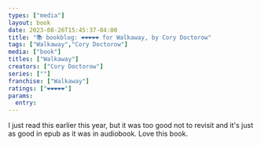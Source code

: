 ```yaml
---
types: ["media"]
layout: book
date: 2023-08-26T15:45:37-04:00
title: "📚 bookblog: ❤️❤️❤️❤️❤️ for Walkaway, by Cory Doctorow"
tags: ["Walkaway","Cory Doctorow"]
media: ["book"]
titles: ["Walkaway"]
creators: ["Cory Doctorow"]
series: [""]
franchise: ["Walkaway"]
ratings: ["❤️❤️❤️❤️❤️"]
params:
  entry:
---
```

I just read this earlier this year, but it was too good not to revisit and it's just as good in epub as it was in audiobook. Love this book.
